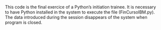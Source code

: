 This code is the final exercice of a Python’s initiation trainee. It is necessary to have Python installed in the system to execute the file (FinCursoIBM.py). The data introduced during the session disappears of the system when program is closed.
